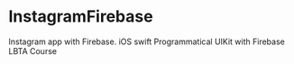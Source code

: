 # InstagramFirebase
Instagram app with Firebase. iOS swift
Programmatical UIKit with Firebase LBTA Course
